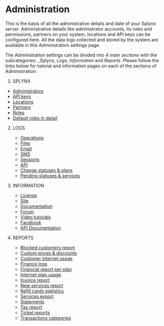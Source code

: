 Administration
==============

This is the basis of all the administrative details and date of your Splynx server. Administrative details like administrator accounts, its roles and permissions, partners on your system, locations and API keys can be configured here. All the data logs collected and stored by the system are available in this Administration settings page.

The Administration settings can be divided into _4 main sections_ with the subcategories: _Splynx, _Logs_, _Information_ and _Reports_. Please follow the links below for tutorial and information pages on each of the sections of Administration:

1. SPLYNX
  * [Administrators](administration/main/admins_and_permissions/admins_and_permissions.md)
  * [API keys](administration/main/api_keys/api_keys.md)
  * [Locations](administration/main/locations/locations.md)
  * [Partners](administration/main/partners/partners.md)
  * [Roles](administration/main/roles/roles.md)
  * [Default roles in detail](administration/main/roles/default_roles/default_roles.md)

2. LOGS
   * [Operations](administration/logs/operations/operations.md)
   * [Files](administration/logs/files/files.md)
   * [Email](administration/logs/email/email.md)
   * [SMS](administration/logs/sms/sms.md)
   * [Sessions](administration/logs/sessions/sessions.md)
   * [API](administration/logs/api/api.md)
   * [Change statuses & plans](administration/logs/changes_statuses_plans/changes_statuses_plans.md)
   * [Pending statuses & services](administration/logs/pending_statuses_and_services/pending_statuses_and_services.md)

3. INFORMATION
    * [License](administration/information/license/license.md)
    * [Site](administration/information/site/site.md)
    * [Documentation](administration/information/documentation/documentation.md)
    * [Forum](administration/information/forum/forum.md)
    * [Video tutorials](administration/information/video_tutorials/video_tutorials.md)
    * [Facebook](administration/information/facebook/facebook.md)
    * [API Documentation](administration/information/api_documentation/api_documentation.md)

4. REPORTS
    * [Blocked customers report](administration/reports/blocked_customers_report/blocked_customers_report.md)
    * [Custom prices & discounts](administration/reports/custom_prices_&_discounts/custom_prices_&_discounts.md)
    * [Customer internet usage](administration/reports/customer_internet_usage/customer_internet_usage.md)
    * [Finance logs](administration/reports/finance_logs/finance_logs.md)
    * [Financial report per plan](administration/reports/financial_report_per_plan/financial_report_per_plan.md)
    * [Internet plan usage](administration/reports/internet_plan_usage/internet_plan_usage.md)
    * [Invoice report](administration/reports/invoice_report/invoice_report.md)
    * [New services report](administration/reports/new_services_report/new_services_report.md)
    * [Refill cards statistics](administration/reports/refill_cards_statistics/refill_cards_statistics.md)
    * [Services export](administration/reports/services_export/services_export.md)
    * [Statements](administration/reports/statements/statements.md)
    * [Tax report](administration/reports/tax_report/tax_report.md)
    * [Ticket reports](administration/reports/ticket_reports/ticket_reports.md)
    * [Transactions categories](administration/reports/transaction_categories/transactions_categories.md)
